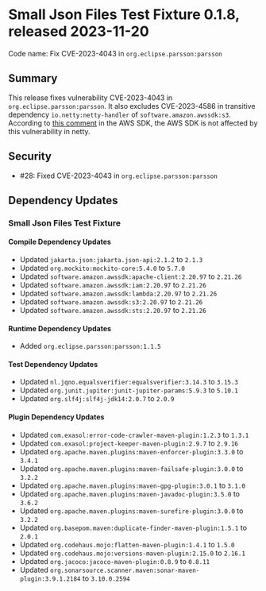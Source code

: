 # Small Json Files Test Fixture 0.1.8, released 2023-11-20

Code name: Fix CVE-2023-4043 in `org.eclipse.parsson:parsson`

## Summary

This release fixes vulnerability CVE-2023-4043 in `org.eclipse.parsson:parsson`. It also excludes CVE-2023-4586 in transitive dependency `io.netty:netty-handler` of `software.amazon.awssdk:s3`. According to [this comment](https://github.com/aws/aws-sdk-java-v2/issues/4584#issuecomment-1760547020) in the AWS SDK, the AWS SDK is not affected by this vulnerability in netty.

## Security

* #28: Fixed CVE-2023-4043 in `org.eclipse.parsson:parsson`

## Dependency Updates

### Small Json Files Test Fixture

#### Compile Dependency Updates

* Updated `jakarta.json:jakarta.json-api:2.1.2` to `2.1.3`
* Updated `org.mockito:mockito-core:5.4.0` to `5.7.0`
* Updated `software.amazon.awssdk:apache-client:2.20.97` to `2.21.26`
* Updated `software.amazon.awssdk:iam:2.20.97` to `2.21.26`
* Updated `software.amazon.awssdk:lambda:2.20.97` to `2.21.26`
* Updated `software.amazon.awssdk:s3:2.20.97` to `2.21.26`
* Updated `software.amazon.awssdk:sts:2.20.97` to `2.21.26`

#### Runtime Dependency Updates

* Added `org.eclipse.parsson:parsson:1.1.5`

#### Test Dependency Updates

* Updated `nl.jqno.equalsverifier:equalsverifier:3.14.3` to `3.15.3`
* Updated `org.junit.jupiter:junit-jupiter-params:5.9.3` to `5.10.1`
* Updated `org.slf4j:slf4j-jdk14:2.0.7` to `2.0.9`

#### Plugin Dependency Updates

* Updated `com.exasol:error-code-crawler-maven-plugin:1.2.3` to `1.3.1`
* Updated `com.exasol:project-keeper-maven-plugin:2.9.7` to `2.9.16`
* Updated `org.apache.maven.plugins:maven-enforcer-plugin:3.3.0` to `3.4.1`
* Updated `org.apache.maven.plugins:maven-failsafe-plugin:3.0.0` to `3.2.2`
* Updated `org.apache.maven.plugins:maven-gpg-plugin:3.0.1` to `3.1.0`
* Updated `org.apache.maven.plugins:maven-javadoc-plugin:3.5.0` to `3.6.2`
* Updated `org.apache.maven.plugins:maven-surefire-plugin:3.0.0` to `3.2.2`
* Updated `org.basepom.maven:duplicate-finder-maven-plugin:1.5.1` to `2.0.1`
* Updated `org.codehaus.mojo:flatten-maven-plugin:1.4.1` to `1.5.0`
* Updated `org.codehaus.mojo:versions-maven-plugin:2.15.0` to `2.16.1`
* Updated `org.jacoco:jacoco-maven-plugin:0.8.9` to `0.8.11`
* Updated `org.sonarsource.scanner.maven:sonar-maven-plugin:3.9.1.2184` to `3.10.0.2594`
